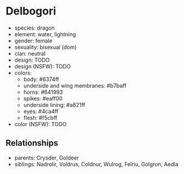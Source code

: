 # Delbogori

- species: dragon
- element: water, lightning
- gender: female
- sexuality: bisexual (dom)
- clan: neutral
- design: TODO
- design (NSFW): TODO
- colors:
    - body: #6374ff
    - underside and wing membranes: #b7baff
    - horns: #641993
    - spikes: #eaff00
    - underside lining: #a821ff
    - eyes: #4ca4ff
    - flesh: #f5cbff
- color (NSFW): TODO

## Relationships

- parents: Crysder, Goldeer
- siblings: Nadrolir, Voldrus, Coldnur, Wulrog, Felriu, Golgron, Aedla
